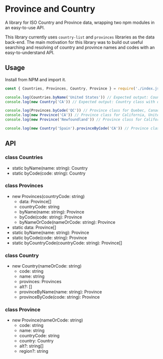# Province and Country

A library for ISO Country and Province data, wrapping two npm modules in an easy-to-use API.

This library currently uses `country-list` and `provinces` libraries as the data back-end. The main motivation for this library was to build out useful searching and resolving of country and province names and codes with an easy-to-understand API.

## Usage

Install from NPM and import it.

```javascript
const { Countries, Provinces, Country, Province } = require('./index.js')

console.log(Countries.byName('United States')) // Expected output: Country class with data for United States of America
console.log(new Country('CA')) // Expected output: Country class with data for Canada

console.log(Provinces.byCode('QC')) // Province class for Quebec, Canada
console.log(new Province('CA')) // Province class for California, United States
console.log(new Province('Newfoundland')) // Province class for California, United States

console.log(new Country('Spain').provinceByCode('CA')) // Province class for Cádiz, Spain

```

## API

### class Countries
- static byName(name: string): Country
- static byCode(code: string): Country

### class Provinces
- new Provinces(countryCode: string)
  - data: Province[]
  - countryCode: string
  - byName(name: string): Province
  - byCode(code: string): Province
  - byNameOrCode(nameOrCode: string): Province
- static data: Province[]
- static byName(name: string): Province
- static byCode(code: string): Province
- static byCountryCode(countryCode: string): Province[]

### class Country
- new Country(nameOrCode: string)
  - code: string
  - name: string
  - provinces: Provinces
  - alt?: []
  - provinceByName(name: string): Province
  - provinceByCode(code: string): Province

### class Province
- new Province(nameOrCode: string)
  - code: string
  - name: string
  - countryCode: string
  - country: Country
  - alt?: string[]
  - region?: string
